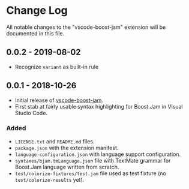 # Change Log

All notable changes to the "vscode-boost-jam" extension will be documented in this file.

## 0.0.2 - 2019-08-02

- Recognize `variant` as built-in rule

## 0.0.1 - 2018-10-26

- Initial release of [vscode-boost-jam](https://github.com/mloskot/vscode-boost-jam).
- First stab at fairly usable syntax highlighting for Boost.Jam in Visual Studio Code.

### Added

- `LICENSE.txt` and `README.md` files.
- `package.json` with the extension manifest.
- `language-configuration.json` with language support configuration.
- `syntaxes/bjam.tmLanguage.json` file with TextMate grammar for Boost.Jam language written from scratch.
- `test/colorize-fixtures/test.jam` file used as test fixture (no `test/colorize-results` yet).
